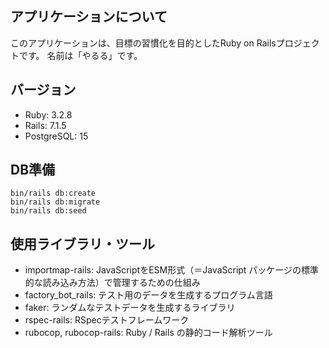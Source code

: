 ## アプリケーションについて

このアプリケーションは、目標の習慣化を目的としたRuby on Railsプロジェクトです。
名前は「やるる」です。

## バージョン
- Ruby: 3.2.8
- Rails: 7.1.5
- PostgreSQL: 15

## DB準備
```
bin/rails db:create
bin/rails db:migrate
bin/rails db:seed
```

## 使用ライブラリ・ツール
- importmap-rails: JavaScriptをESM形式（＝JavaScript パッケージの標準的な読み込み方法）で管理するための仕組み
- factory_bot_rails: テスト用のデータを生成するプログラム言語
- faker: ランダムなテストデータを生成するライブラリ
- rspec-rails: RSpecテストフレームワーク
- rubocop, rubocop-rails: Ruby / Rails の静的コード解析ツール

